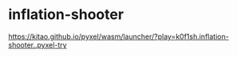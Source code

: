 # inflation-shooter

https://kitao.github.io/pyxel/wasm/launcher/?play=k0f1sh.inflation-shooter..pyxel-try
